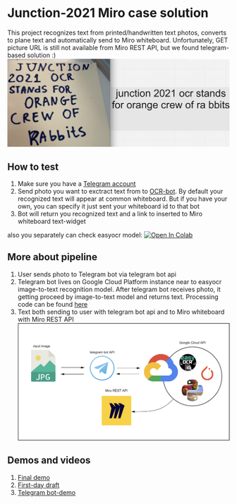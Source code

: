 # Junction-2021 Miro case solution 
This project recognizes text from printed/handwritten text photos, converts to plane text and automatically send to Miro whiteboard. Unfortunately, GET picture URL is still not available from Miro REST API, but we found telegram-based solution :)
![demo](pictures/demo.png)
## How to test
1. Make sure you have a [Telegram account](https://web.telegram.org/k/)
2. Send photo you want to exctract text from to [OCR-bot](http://t.me/miroocrbot). By default your recognized text will appear at common whiteboard. But if you have your own, you can specify it just sent your whiteboard id to that bot
3. Bot will return you recognized text and a link to inserted to Miro whiteboard text-widget

also you separately can check easyocr model: [![Open In Colab](https://colab.research.google.com/assets/colab-badge.svg)](https://colab.research.google.com/drive/10OVT3S21VEvRIyvYWWg_dQpYp-Oolfq_?usp=sharing)
## More about pipeline
1. User sends photo to Telegram bot via telegram bot api
2. Telegram bot lives on Google Cloud Platform instance near to easyocr image-to-text recognition model. After telegram bot receives photo, it getting proceed by image-to-text model and returns text. Processing code can be found [here](https://github.com/EdvardOlsen/junction-miro-task-2021/blob/main/Backend/run.py)
3. Text both sending to user with telegram bot api and to Miro whiteboard with Miro REST API
![pipeline](pictures/schema.png)
## Demos and videos
1. [Final demo](https://www.youtube.com/watch?v=ZZbYFl25K94)
2. [First-day draft](https://www.youtube.com/watch?v=zHnxY2oB-Sw)
3. [Telegram bot-demo](http://t.me/miroocrbot)


